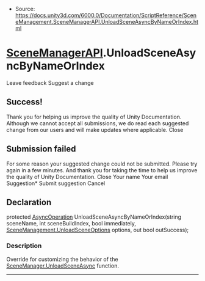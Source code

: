 * Source: https://docs.unity3d.com/6000.0/Documentation/ScriptReference/SceneManagement.SceneManagerAPI.UnloadSceneAsyncByNameOrIndex.html

#  [SceneManagerAPI](https://docs.unity3d.com/6000.0/Documentation/ScriptReference/SceneManagement.SceneManagerAPI.html).UnloadSceneAsyncByNameOrIndex
Leave feedback
Suggest a change
## Success!
Thank you for helping us improve the quality of Unity Documentation. Although we cannot accept all submissions, we do read each suggested change from our users and will make updates where applicable.
Close
## Submission failed
For some reason your suggested change could not be submitted. Please <a>try again</a> in a few minutes. And thank you for taking the time to help us improve the quality of Unity Documentation.
Close
Your name Your email Suggestion* Submit suggestion
Cancel
## Declaration
protected [AsyncOperation](https://docs.unity3d.com/6000.0/Documentation/ScriptReference/AsyncOperation.html) UnloadSceneAsyncByNameOrIndex(string sceneName, int sceneBuildIndex, bool immediately, [SceneManagement.UnloadSceneOptions](https://docs.unity3d.com/6000.0/Documentation/ScriptReference/SceneManagement.UnloadSceneOptions.html) options, out bool outSuccess); 
### Description
Override for customizing the behavior of the [SceneManager.UnloadSceneAsync](https://docs.unity3d.com/6000.0/Documentation/ScriptReference/SceneManagement.SceneManager.UnloadSceneAsync.html) function.
* * *
